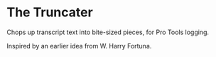 # The Truncater

Chops up transcript text into bite-sized pieces, for Pro Tools logging.

Inspired by an earlier idea from W. Harry Fortuna.

